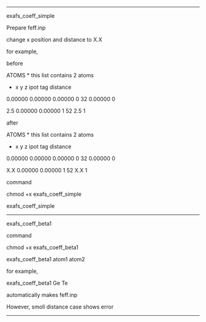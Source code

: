 ----------
exafs_coeff_simple

Prepare feff.inp

change x position and distance to X.X

for example,

before

ATOMS * this list contains 2 atoms

* x y z ipot tag distance

0.00000 0.00000 0.00000 0 32 0.00000 0

2.5 0.00000 0.00000 1 52 2.5 1


after

ATOMS * this list contains 2 atoms

* x y z ipot tag distance

0.00000 0.00000 0.00000 0 32 0.00000 0

X.X 0.00000 0.00000 1 52 X.X 1


command

chmod +x exafs_coeff_simple

exafs_coeff_simple

----------
exafs_coeff_beta1

command

chmod +x exafs_coeff_beta1

exafs_coeff_beta1 atom1 atom2

for example,

exafs_coeff_beta1 Ge Te

automatically makes feff.inp

However, smoll distance case shows error

----------
